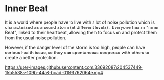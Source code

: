 # Inner Beat

It is a world where people have to live with a lot of noise pollution which is characterised as a sound storm (at different levels) . 
Everyone has an "Inner Beat", linked to their heartbeat, allowing them to focus on and protect them from the usual noise pollution.

However, if the danger level of the storm is too high, people can have serious health issue, so they can spontaneous cooperate with others to create a better protection. 



https://user-images.githubusercontent.com/33692087/204537449-15b55385-109b-44a8-bcad-0159f762064e.mp4








